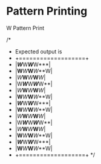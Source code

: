 # Pattern Printing
W Pattern Print

/*
* Expected output is
* +===================+
* |***W***W***W***W***|
* |**W***W***W***W***W|
* |*W***W***W***W***W*|
* |W***W***W***W***W**|
* |*W***W***W***W***W*|
* |**W***W***W***W***W|
* |***W***W***W***W***|
* |**W***W***W***W***W|
* |*W***W***W***W***W*|
* |W***W***W***W***W**|
* |*W***W***W***W***W*|
* |**W***W***W***W***W|
* |***W***W***W***W***|
* |**W***W***W***W***W|
* +===================+
*/
